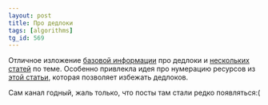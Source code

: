 ```yaml
---
layout: post
title: Про дедлоки
tags: [algorithms]
tg_id: 569
---
```

Отличное изложение [базовой информации](https://t.me/shark_in_it/102) про дедлоки и [нескольких статей](https://t.me/shark_in_it/103) по теме. Особенно привлекла идея про нумерацию ресурсов из [этой статьи](https://dl.acm.org/doi/abs/10.5555/948737.948765), которая позволяет избежать дедлоков.

Сам канал годный, жаль только, что посты там стали редко появляться:(
